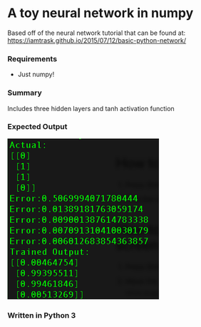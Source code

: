 # A toy neural network in numpy

Based off of the neural network tutorial that can be found at:
https://iamtrask.github.io/2015/07/12/basic-python-network/

### Requirements

* Just numpy!

### Summary

Includes three hidden layers and tanh activation function

### Expected Output

![output](https://github.com/ahoaglandnu/deep-learning/blob/master/output.png)

### Written in Python 3
